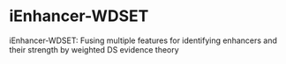 # iEnhancer-WDSET
iEnhancer-WDSET: Fusing multiple features for identifying enhancers and their strength by weighted DS evidence theory
